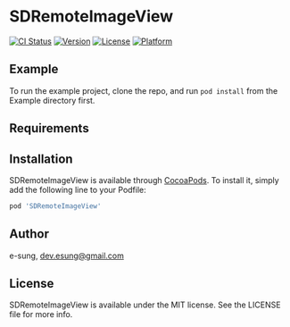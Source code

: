 # SDRemoteImageView

[![CI Status](https://img.shields.io/travis/e-sung/SDRemoteImageView.svg?style=flat)](https://travis-ci.org/e-sung/SDRemoteImageView)
[![Version](https://img.shields.io/cocoapods/v/SDRemoteImageView.svg?style=flat)](https://cocoapods.org/pods/SDRemoteImageView)
[![License](https://img.shields.io/cocoapods/l/SDRemoteImageView.svg?style=flat)](https://cocoapods.org/pods/SDRemoteImageView)
[![Platform](https://img.shields.io/cocoapods/p/SDRemoteImageView.svg?style=flat)](https://cocoapods.org/pods/SDRemoteImageView)

## Example

To run the example project, clone the repo, and run `pod install` from the Example directory first.

## Requirements

## Installation

SDRemoteImageView is available through [CocoaPods](https://cocoapods.org). To install
it, simply add the following line to your Podfile:

```ruby
pod 'SDRemoteImageView'
```

## Author

e-sung, dev.esung@gmail.com

## License

SDRemoteImageView is available under the MIT license. See the LICENSE file for more info.
